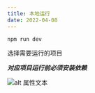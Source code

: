 ```yaml
---
title: 本地运行
date: 2022-04-08
---
```


```bash
npm run dev
```

<p>选择需要运行的项目</p> 
<strong><em>对应项目运行前必须安装依赖</em></strong>


![alt 属性文本](/start.png 'xxxx')
